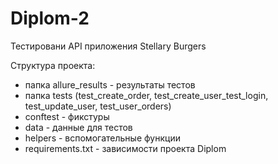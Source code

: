 # Diplom-2
Тестировани API приложения Stellary Burgers

Структура проекта:
- папка allure_results - результаты тестов 
- папка tests (test_create_order, test_create_user_test_login, test_update_user, test_user_orders)
- conftest - фикстуры
- data - данные для тестов
- helpers - вспомогательные функции
- requirements.txt - зависимости проекта Diplom
